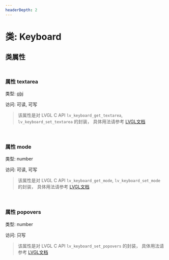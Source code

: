 ```yaml
---
headerDepth: 2
---
```


# 类: Keyboard
## 类属性

<p style="height: 10px;margin:0px"></p>

### <span class='member-header property'></span> 属性 textarea

类型: [obj](obj.html)

访问: 可读, 可写

> 该属性是对 LVGL C API `lv_keyboard_get_textarea`, `lv_keyboard_set_textarea` 的封装，
> 具体用法请参考  [LVGL文档](https://docs.lvgl.io/9.0/API/index.html)


<p style="height: 10px;margin:0px"></p>

<p style="height: 10px;margin:0px"></p>

### <span class='member-header property'></span> 属性 mode

类型: number

访问: 可读, 可写

> 该属性是对 LVGL C API `lv_keyboard_get_mode`, `lv_keyboard_set_mode` 的封装，
> 具体用法请参考  [LVGL文档](https://docs.lvgl.io/9.0/API/index.html)


<p style="height: 10px;margin:0px"></p>

<p style="height: 10px;margin:0px"></p>

### <span class='member-header property'></span> 属性 popovers

类型: number

访问: 只写

> 该属性是对 LVGL C API `lv_keyboard_set_popovers` 的封装，
> 具体用法请参考  [LVGL文档](https://docs.lvgl.io/9.0/API/index.html)


<p style="height: 10px;margin:0px"></p>

